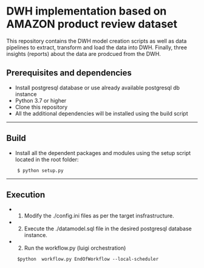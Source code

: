 # DWH implementation based on AMAZON product review dataset
This repository contains the DWH model creation scripts as well as data pipelines to extract, transform and load the data into DWH. Finally, three insights (reports) about the data are prodcued from the DWH.

## Prerequisites and dependencies

- Install postgresql database or use already available postgresql db instance
- Python 3.7 or higher
- Clone this repository
- All the additional dependencies will be installed using the build script

___

## Build

- Install all the dependent packages and modules using the setup script located in the root folder:
```
    $ python setup.py
```

___

## Execution

- 1. Modify the ./config.ini files as per the target insfrastructure.
- 2. Execute the ./datamodel.sql file in the desired postgresql database instance.
- 2. Run the workflow.py (luigi orchestration)
```
    $python  workflow.py EndOfWorkflow --local-scheduler

```
